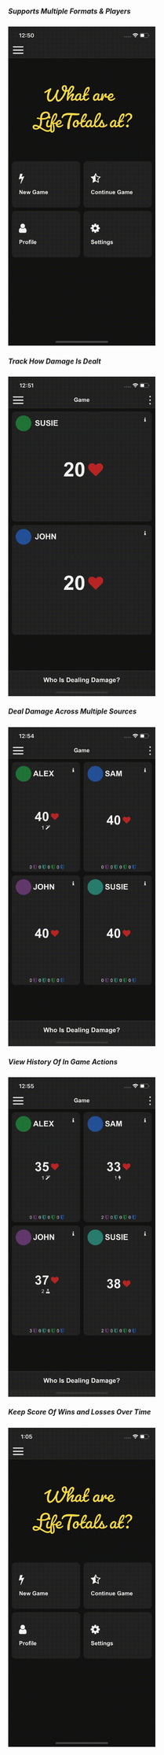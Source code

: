 
##### Supports Multiple Formats & Players
<img src="/images/createGame.gif" width=300>

##### Track How Damage Is Dealt 
<img src="/images/dealDamage.gif" width=300>

##### Deal Damage Across Multiple Sources
<img src="/images/commanderDamage.gif" width=300>


##### View History Of In Game Actions
<img src="/images/gameLog.gif" width=300>

##### Keep Score Of Wins and Losses Over Time
<img src="/images/stats.gif" width=300>


